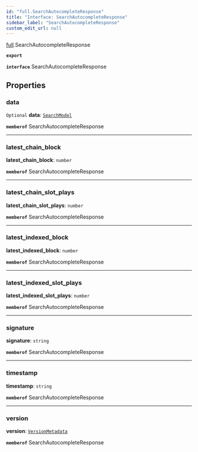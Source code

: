 ```yaml
---
id: "full.SearchAutocompleteResponse"
title: "Interface: SearchAutocompleteResponse"
sidebar_label: "SearchAutocompleteResponse"
custom_edit_url: null
---
```


[full](../namespaces/full.md).SearchAutocompleteResponse

**`export`**

**`interface`** SearchAutocompleteResponse

## Properties

### data

 `Optional` **data**: [`SearchModel`](full.SearchModel.md)

**`memberof`** SearchAutocompleteResponse

___

### latest\_chain\_block

 **latest\_chain\_block**: `number`

**`memberof`** SearchAutocompleteResponse

___

### latest\_chain\_slot\_plays

 **latest\_chain\_slot\_plays**: `number`

**`memberof`** SearchAutocompleteResponse

___

### latest\_indexed\_block

 **latest\_indexed\_block**: `number`

**`memberof`** SearchAutocompleteResponse

___

### latest\_indexed\_slot\_plays

 **latest\_indexed\_slot\_plays**: `number`

**`memberof`** SearchAutocompleteResponse

___

### signature

 **signature**: `string`

**`memberof`** SearchAutocompleteResponse

___

### timestamp

 **timestamp**: `string`

**`memberof`** SearchAutocompleteResponse

___

### version

 **version**: [`VersionMetadata`](full.VersionMetadata.md)

**`memberof`** SearchAutocompleteResponse

